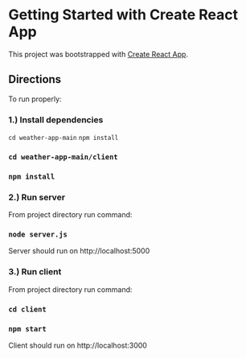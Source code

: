 # Getting Started with Create React App

This project was bootstrapped with [Create React App](https://github.com/facebook/create-react-app).

## Directions

To run properly:

### 1.) Install dependencies
`cd weather-app-main`
`npm install`

### `cd weather-app-main/client`
### `npm install`

### 2.) Run server
From project directory run command:
### `node server.js`
Server should run on http://localhost:5000

### 3.) Run client
From project directory run command:
### `cd client`
### `npm start`
Client should run on http://localhost:3000






